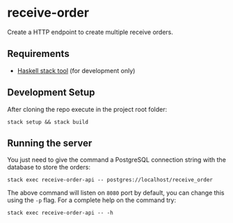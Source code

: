 # receive-order

Create a HTTP endpoint to create multiple receive orders.

## Requirements

* [Haskell stack tool](https://docs.haskellstack.org/en/stable/README/) (for development only)

## Development Setup

After cloning the repo execute in the project root folder:

    stack setup && stack build

## Running the server

You just need to give the command a PostgreSQL connection string with the database to store the orders:

    stack exec receive-order-api -- postgres://localhost/receive_order

The above command will listen on `8080` port by default, you can change this using the `-p` flag.
For a complete help on the command try:

    stack exec receive-order-api -- -h
